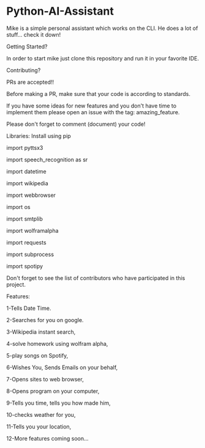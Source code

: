 # Python-AI-Assistant
Mike is a simple personal assistant which works on the CLI. He does a lot of stuff... check it down!

Getting Started?

In order to start mike just clone this repository and run it in your favorite IDE.

Contributing?

PRs are accepted!!

Before making a PR, make sure that your code is according to standards.

If you have some ideas for new features and you don't have time to implement them please open an issue with the tag: amazing_feature.

Please don't forget to comment (document) your code!


Libraries: Install using pip

import pyttsx3

import speech_recognition as sr

import datetime

import wikipedia

import webbrowser

import os

import smtplib

import wolframalpha

import requests

import subprocess

import spotipy

Don't forget to see the list of contributors who have participated in this project.


Features:


1-Tells Date Time. 

2-Searches for you on google. 

3-Wikipedia instant search, 

4-solve homework using wolfram alpha, 

5-play songs on Spotify, 

6-Wishes You, Sends Emails on your behalf, 

7-Opens sites to web browser, 

8-Opens program on your computer, 

9-Tells you time, tells you how made him, 

10-checks weather for you, 

11-Tells you your location, 

12-More features coming soon... 
